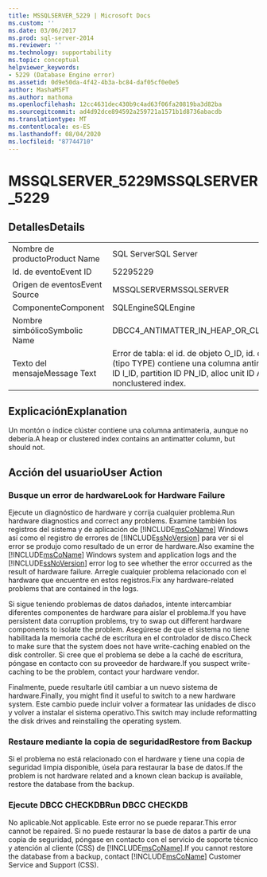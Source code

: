 ```yaml
---
title: MSSQLSERVER_5229 | Microsoft Docs
ms.custom: ''
ms.date: 03/06/2017
ms.prod: sql-server-2014
ms.reviewer: ''
ms.technology: supportability
ms.topic: conceptual
helpviewer_keywords:
- 5229 (Database Engine error)
ms.assetid: 0d9e50da-4f42-4b3a-bc84-daf05cf0e0e5
author: MashaMSFT
ms.author: mathoma
ms.openlocfilehash: 12cc4631dec430b9c4ad63f06fa20819ba3d82ba
ms.sourcegitcommit: ad4d92dce894592a259721a1571b1d8736abacdb
ms.translationtype: MT
ms.contentlocale: es-ES
ms.lasthandoff: 08/04/2020
ms.locfileid: "87744710"
---
```

# <a name="mssqlserver_5229"></a><span data-ttu-id="21092-102">MSSQLSERVER_5229</span><span class="sxs-lookup"><span data-stu-id="21092-102">MSSQLSERVER_5229</span></span>
    
## <a name="details"></a><span data-ttu-id="21092-103">Detalles</span><span class="sxs-lookup"><span data-stu-id="21092-103">Details</span></span>  
  
|||  
|-|-|  
|<span data-ttu-id="21092-104">Nombre de producto</span><span class="sxs-lookup"><span data-stu-id="21092-104">Product Name</span></span>|<span data-ttu-id="21092-105">SQL Server</span><span class="sxs-lookup"><span data-stu-id="21092-105">SQL Server</span></span>|  
|<span data-ttu-id="21092-106">Id. de evento</span><span class="sxs-lookup"><span data-stu-id="21092-106">Event ID</span></span>|<span data-ttu-id="21092-107">5229</span><span class="sxs-lookup"><span data-stu-id="21092-107">5229</span></span>|  
|<span data-ttu-id="21092-108">Origen de eventos</span><span class="sxs-lookup"><span data-stu-id="21092-108">Event Source</span></span>|<span data-ttu-id="21092-109">MSSQLSERVER</span><span class="sxs-lookup"><span data-stu-id="21092-109">MSSQLSERVER</span></span>|  
|<span data-ttu-id="21092-110">Componente</span><span class="sxs-lookup"><span data-stu-id="21092-110">Component</span></span>|<span data-ttu-id="21092-111">SQLEngine</span><span class="sxs-lookup"><span data-stu-id="21092-111">SQLEngine</span></span>|  
|<span data-ttu-id="21092-112">Nombre simbólico</span><span class="sxs-lookup"><span data-stu-id="21092-112">Symbolic Name</span></span>|<span data-ttu-id="21092-113">DBCC4_ANTIMATTER_IN_HEAP_OR_CLUSTERED_INDEX</span><span class="sxs-lookup"><span data-stu-id="21092-113">DBCC4_ANTIMATTER_IN_HEAP_OR_CLUSTERED_INDEX</span></span>|  
|<span data-ttu-id="21092-114">Texto del mensaje</span><span class="sxs-lookup"><span data-stu-id="21092-114">Message Text</span></span>|<span data-ttu-id="21092-115">Error de tabla: el id. de objeto O_ID, id. de índice I_ID, id. de partición PN_ID, id. de unidad de asignación A_ID (tipo TYPE) contiene una columna antimateria, pero no es un índice no clúster.</span><span class="sxs-lookup"><span data-stu-id="21092-115">Table error: Object ID O_ID, index ID I_ID, partition ID PN_ID, alloc unit ID A_ID (type TYPE) contains an anti-matter column, but is not a nonclustered index.</span></span>|  
  
## <a name="explanation"></a><span data-ttu-id="21092-116">Explicación</span><span class="sxs-lookup"><span data-stu-id="21092-116">Explanation</span></span>  
 <span data-ttu-id="21092-117">Un montón o índice clúster contiene una columna antimateria, aunque no debería.</span><span class="sxs-lookup"><span data-stu-id="21092-117">A heap or clustered index contains an antimatter column, but should not.</span></span>  
  
## <a name="user-action"></a><span data-ttu-id="21092-118">Acción del usuario</span><span class="sxs-lookup"><span data-stu-id="21092-118">User Action</span></span>  
  
### <a name="look-for-hardware-failure"></a><span data-ttu-id="21092-119">Busque un error de hardware</span><span class="sxs-lookup"><span data-stu-id="21092-119">Look for Hardware Failure</span></span>  
 <span data-ttu-id="21092-120">Ejecute un diagnóstico de hardware y corrija cualquier problema.</span><span class="sxs-lookup"><span data-stu-id="21092-120">Run hardware diagnostics and correct any problems.</span></span> <span data-ttu-id="21092-121">Examine también los registros del sistema y de aplicación de [!INCLUDE[msCoName](../../includes/msconame-md.md)] Windows así como el registro de errores de [!INCLUDE[ssNoVersion](../../includes/ssnoversion-md.md)] para ver si el error se produjo como resultado de un error de hardware.</span><span class="sxs-lookup"><span data-stu-id="21092-121">Also examine the [!INCLUDE[msCoName](../../includes/msconame-md.md)] Windows system and application logs and the [!INCLUDE[ssNoVersion](../../includes/ssnoversion-md.md)] error log to see whether the error occurred as the result of hardware failure.</span></span> <span data-ttu-id="21092-122">Arregle cualquier problema relacionado con el hardware que encuentre en estos registros.</span><span class="sxs-lookup"><span data-stu-id="21092-122">Fix any hardware-related problems that are contained in the logs.</span></span>  
  
 <span data-ttu-id="21092-123">Si sigue teniendo problemas de datos dañados, intente intercambiar diferentes componentes de hardware para aislar el problema.</span><span class="sxs-lookup"><span data-stu-id="21092-123">If you have persistent data corruption problems, try to swap out different hardware components to isolate the problem.</span></span> <span data-ttu-id="21092-124">Asegúrese de que el sistema no tiene habilitada la memoria caché de escritura en el controlador de disco.</span><span class="sxs-lookup"><span data-stu-id="21092-124">Check to make sure that the system does not have write-caching enabled on the disk controller.</span></span> <span data-ttu-id="21092-125">Si cree que el problema se debe a la caché de escritura, póngase en contacto con su proveedor de hardware.</span><span class="sxs-lookup"><span data-stu-id="21092-125">If you suspect write-caching to be the problem, contact your hardware vendor.</span></span>  
  
 <span data-ttu-id="21092-126">Finalmente, puede resultarle útil cambiar a un nuevo sistema de hardware.</span><span class="sxs-lookup"><span data-stu-id="21092-126">Finally, you might find it useful to switch to a new hardware system.</span></span> <span data-ttu-id="21092-127">Este cambio puede incluir volver a formatear las unidades de disco y volver a instalar el sistema operativo.</span><span class="sxs-lookup"><span data-stu-id="21092-127">This switch may include reformatting the disk drives and reinstalling the operating system.</span></span>  
  
### <a name="restore-from-backup"></a><span data-ttu-id="21092-128">Restaure mediante la copia de seguridad</span><span class="sxs-lookup"><span data-stu-id="21092-128">Restore from Backup</span></span>  
 <span data-ttu-id="21092-129">Si el problema no está relacionado con el hardware y tiene una copia de seguridad limpia disponible, úsela para restaurar la base de datos.</span><span class="sxs-lookup"><span data-stu-id="21092-129">If the problem is not hardware related and a known clean backup is available, restore the database from the backup.</span></span>  
  
### <a name="run-dbcc-checkdb"></a><span data-ttu-id="21092-130">Ejecute DBCC CHECKDB</span><span class="sxs-lookup"><span data-stu-id="21092-130">Run DBCC CHECKDB</span></span>  
 <span data-ttu-id="21092-131">No aplicable.</span><span class="sxs-lookup"><span data-stu-id="21092-131">Not applicable.</span></span> <span data-ttu-id="21092-132">Este error no se puede reparar.</span><span class="sxs-lookup"><span data-stu-id="21092-132">This error cannot be repaired.</span></span> <span data-ttu-id="21092-133">Si no puede restaurar la base de datos a partir de una copia de seguridad, póngase en contacto con el servicio de soporte técnico y atención al cliente (CSS) de [!INCLUDE[msCoName](../../includes/msconame-md.md)].</span><span class="sxs-lookup"><span data-stu-id="21092-133">If you cannot restore the database from a backup, contact [!INCLUDE[msCoName](../../includes/msconame-md.md)] Customer Service and Support (CSS).</span></span>  
  
  
